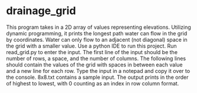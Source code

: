 # drainage_grid
This program takes in a 2D array of values representing elevations. Utilizing dynamic programming, it prints the longest path water can flow in the grid by coordinates. Water can only flow to an adjacent (not diagonal) space in the grid with a smaller value. Use a python IDE to run this project. Run read_grid.py to enter the input. The first line of the input should be the number of rows, a space, and the number of columns. The following lines should contain the values of the grid with spaces in between each value and a new line for each row. Type the input in a notepad and copy it over to the console. 8x8.txt contains a sample input. The output prints in the order of highest to lowest, with 0 counting as an index in row column format.
